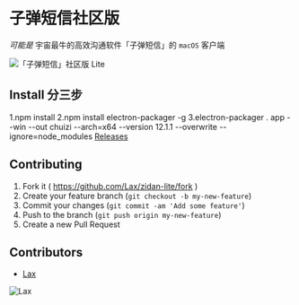 # 子弹短信社区版

_可能是_ 宇宙最牛的高效沟通软件「子弹短信」的 `macOS` 客户端

![「子弹短信」社区版 Lite](.assets/screenshot.jpeg)


## Install 分三步
1.npm install
2.npm install electron-packager -g
3.electron-packager . app --win --out chuizi --arch=x64 --version 12.1.1 --overwrite --ignore=node_modules
[Releases](https://github.com/Lax/zidan-lite/releases)


## Contributing

1. Fork it ( https://github.com/Lax/zidan-lite/fork )
2. Create your feature branch (`git checkout -b my-new-feature`)
3. Commit your changes (`git commit -am 'Add some feature'`)
4. Push to the branch (`git push origin my-new-feature`)
5. Create a new Pull Request


## Contributors

* [Lax](https://lax.github.io)

![Lax](.assets/lax.jpg)
